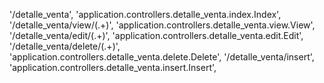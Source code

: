 '/detalle_venta', 'application.controllers.detalle_venta.index.Index',
'/detalle_venta/view/(.+)', 'application.controllers.detalle_venta.view.View',
'/detalle_venta/edit/(.+)', 'application.controllers.detalle_venta.edit.Edit',
'/detalle_venta/delete/(.+)', 'application.controllers.detalle_venta.delete.Delete',
'/detalle_venta/insert', 'application.controllers.detalle_venta.insert.Insert',